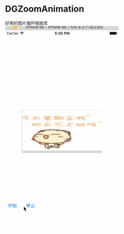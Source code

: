 # DGZoomAnimation
好用的图片循环缩放库
![](https://github.com/yandeguangzy/DGZoomAnimation/blob/master/demo.gif) 
